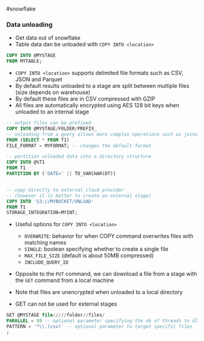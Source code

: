 #snowflake

### Data unloading

- Get data out of snowflake
- Table data dan be unloaded with `COPY INTO <location>`

```sql
COPY INTO @MYSTAGE
FROM MYTABLE;
```

- `COPY INTO <location>` supports delimited file formats such as CSV, JSON and Parquet
- By default results unloaded to a stage are split between multiple files (size depends on warehouse)
- By default these files are in CSV compressed with GZIP
- All files are automatically encrypted using AES 128 bit keys when unloaded to an internal stage

```sql
-- output files can be prefixed
COPY INTO @MYSTAGE/FOLDER/PREFIX_
-- unloading from a query allows more complex operations such as joins
FROM (SELECT * FROM T1)
FILE_FORMAT = MYFORMAT; -- changes the default format

-- partition unloaded data into a directory structure
COPY INTO @%T1
FROM T1
PARTITION BY ('DATE=' || TO_VARCHAR(DT))


-- copy directly to external cloud provider
-- (however it is better to create an external stage)
COPY INTO 'S3://MYBUCKET/UNLOAD'
FROM T1
STORAGE_INTEGRATION=MYINT;
```

- Useful options for `COPY INTO <location>`

  - `OVERWRITE`: behavior for when COPY command overwrites files with matching names
  - `SINGLE`: boolean specifying whether to create a single file
  - `MAX_FILE_SIZE` (default is about 50MB compressed)
  - `INCLUDE_QUERY_ID`

- Opposite to the `PUT` command, we can download a file from a stage with the `GET` command from a local machine
- Note that files are unencrypted when unloaded to a local directory
- GET can not be used for external stages

```sql
GET @MYSTAGE file:////folder//files/
PARALLEL = 99 -- optional parameter specifying the nb of threads to dl the files
PATTERN = '*\\.(csv)' -- optional parameter to target specific files
;
```
